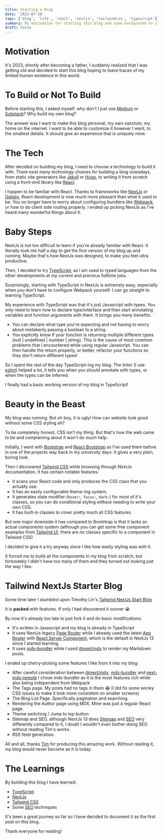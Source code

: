 ```yaml
---
title: Starting a Blog
date: '2023-07-20'
tags: ['blog', 'life', 'react', 'nextjs', 'tailwindcss', 'typescript']
summary: My motivation for starting this blog and some background on it
draft: false
---
```


# Motivation

It's 2023, shortly after becoming a father, I suddenly realized that I was getting old and decided to start this blog hoping to leave traces of my limited human existence in this world.

# To Build or Not To Build

Before starting this, I asked myself: why don't I just use [Medium] or [Substack]? Why build my own blog?

The answer was I want to make this blog personal, my own sanctum, my home on the internet. I want to be able to customize it however I want, to the smallest details. It should give an experience that is uniquely mine.

# The Tech

After decided on building my blog, I need to choose a technology to build it with. There exist many technology choices for building a blog nowadays, from static site generators like [Jekyll] or [Hugo], to writing it from scratch using a front-end library like [React].

I happen to be familiar with React. Thanks to frameworks like [NextJs] or [Gatsby], React development is now much more pleasant than what it used to be. You no longer have to worry about configuring bundlers like [Webpack], or how to do client side routing properly. I ended up picking NextJs as I've heard many wonderful things about it.

# Baby Steps

NextJs is not too difficult to learn if you're already familiar with React. It literally took me half a day to get the first version of my blog up and running. Maybe that's how NextJs was designed, to make you feel ultra productive.

Then, I decided to try [TypeScript], as I am used to typed languages from the other developments at my current and previous fulltime jobs.

Surprisingly, starting with TypeScript in NextJs is extremely easy, especially when you don't have to configure Webpack yourself. I can go straight to learning TypeScript.

My experience with TypeScript was that it's just Javascript with types. You only need to learn how to declare type/interface and then start annotating variables and function arguments with them. It brings you many benefits:

- You can declare what type you're expecting and not having to worry about mistakenly passing a boolean to a string.
- You explicitly know if your function is returning multiple different types (null | undefined | number | string). This is the cause of most common problems that I encountered while using regular Javascript. You can then handle the return properly, or better, refactor your functions so they don't return different types!

So I spent the rest of the day TypeScript-ing my blog. The linter (I use [eslint]) helped a lot, it tells you when you should annotate with types, or when the types can be inferred.

I finally had a basic working version of my blog in TypeScript!

# Beauty in the Beast

My blog was running. But oh boy, it is ugly! How can website look good without some CSS styling eh?

To be completely honest, CSS isn't my thing. But that's how the web came to be and complaining about it won't do much help.

Initially, I went with [Bootstrap] and [React Bootstrap] as I've used them before in one of the projects way back in my university days. It gives a very plain, boring look.

Then I discovered [Tailwind CSS] while browsing through NextJs documentation. It has certain notable features:

- It scans your React code and only produces the CSS class that you actually use.
- It has an easily configurable theme-ing system.
- It generates state modifier (`hover:`, `focus:`, `dark:`) for most of it's classes, so you can do conditional styling without needing to write your own CSS.
- It has built-in classes to cover pretty much all CSS features.

But one major downside it has compared to Bootstrap is that it lacks an actual components system (although you can get some free component examples from [Tailwind UI], there are no classes specific to a component in Tailwind CSS)

I decided to give it a try anyway since I like how easily styling was with it.

It forced me to build all the components in my blog from scratch, but fortunately I didn't have too many of them and they turned out looking just the way I like.

# Tailwind NextJs Starter Blog

Some time later I stumbled upon Timothy Lin's [Tailwind NextJs Start Blog](https://github.com/timlrx/tailwind-nextjs-starter-blog)

It is **packed** with features. If only I had discovered it sooner 😭

By now it's already too late to just fork it and do basic modifications:

- It's written in Javascript and my blog is already in TypeScript
- It uses NextJs legacy [Page Router](https://nextjs.org/docs/pages) while I already used the latest [App Router](https://nextjs.org/docs/app) with [React Server Component](https://nextjs.org/docs/getting-started/react-essentials#server-components), which is the default in NextJs 13 since I started learning.
- It uses [mdx-bundler] while I used [@next/mdx] to render my Markdown posts.

I ended up cherry-picking some features I like from it into my blog:

- After careful consideration between [@next/mdx], [mdx-bundler] and [next-mdx-remote] I chose mdx-bundler as it is the most features rich while also being independent from Webpack
- The Tags page. My posts had no tags in them 😂 (I did fix some wonky CSS issues to make it look more consistent on smaller screens)
- The Blog List Page. Specifically pagination and searching.
- Rendering the Author page using MDX. Mine was just a regular React page.
- Theme switching / Jump to top button
- Sitemap and SEO, although NextJs 13 does [Sitemap](https://nextjs.org/docs/app/api-reference/file-conventions/metadata/sitemap) and [SEO](https://nextjs.org/blog/next-13-2#built-in-seo-support-with-new-metadata-api) very differently compared to it, I doubt I wouldn't even bother doing SEO without reading Tim's works.
- RSS feed generation.

All and all, thanks [Tim](https://github.com/timlrx) for producing this amazing work. Without reading it, my blog would never become as it is today.

# The Learnings

By building this blog I have learned:

- [TypeScript]
- [NextJs]
- [Tailwind CSS]
- Some [SEO](https://developers.google.com/search/docs/fundamentals/seo-starter-guide) techniques

It's been a great journey so far so I have decided to document it as the first post on this blog.

Thank everyone for reading!

[Medium]: https://medium.com
[Substack]: https://substack.com
[Jekyll]: https://jekyllrb.com
[Hugo]: https://gohugo.io
[React]: https://react.dev
[NextJs]: https://nextjs.org
[Gatsby]: https://www.gatsbyjs.com
[Webpack]: https://webpack.js.org
[TypeScript]: https://www.typescriptlang.org
[eslint]: https://eslint.org
[Bootstrap]: https://getbootstrap.com
[React Bootstrap]: https://react-bootstrap.netlify.app
[Tailwind CSS]: https://tailwindcss.com
[Tailwind UI]: https://tailwindui.com
[mdx-bundler]: https://github.com/kentcdodds/mdx-bundler
[@next/mdx]: https://www.npmjs.com/package/@next/mdx
[next-mdx-remote]: https://github.com/hashicorp/next-mdx-remote
